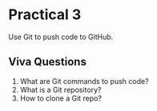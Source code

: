 # Practical 3
Use Git to push code to GitHub.

## Viva Questions
1. What are Git commands to push code?
2. What is a Git repository?
3. How to clone a Git repo?